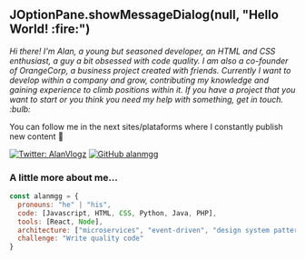 <h2> JOptionPane.showMessageDialog(null, "Hello World! :fire:") </h2>
<p><em>Hi there! I'm Alan, a young but seasoned developer, an HTML and CSS enthusiast, a guy a bit obsessed with code quality. I am also a co-founder of OrangeCorp, a business project created with friends. Currently I want to develop within a company and grow, contributing my knowledge and gaining experience to climb positions within it. If you have a project that you want to start or you think you need my help with something, get in touch. :bulb:
</em></p>

You can follow me in the next sites/plataforms where I constantly publish new content :page_facing_up:
</em></p>
[![Twitter: AlanVlogz](https://img.shields.io/twitter/follow/AlanVlogz?style=social)](https://twitter.com/AlanVlogz)
[![GitHub alanmgg](https://img.shields.io/github/followers/alanmgg?label=follow&style=social)](https://github.com/alanmgg)

### A little more about me... 


```javascript
const alanmgg = {
  pronouns: "he" | "his",
  code: [Javascript, HTML, CSS, Python, Java, PHP],
  tools: [React, Node],
  architecture: ["microservices", "event-driven", "design system pattern"],
  challenge: "Write quality code"
}
```
